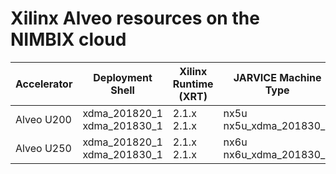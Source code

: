 # Xilinx Alveo resources on the NIMBIX cloud

|Accelerator    | Deployment Shell  | Xilinx Runtime (XRT)  | JARVICE Machine Type  |
|---            | ---               | ---                   | ---                   |
| Alveo U200    | xdma_201820_1<br>xdma_201830_1    | 2.1.x<br>2.1.x     | nx5u<br>nx5u_xdma_201830_1    |
| Alveo U250    | xdma_201820_1<br>xdma_201830_1    | 2.1.x<br>2.1.x     | nx6u<br>nx6u_xdma_201830_1    |
